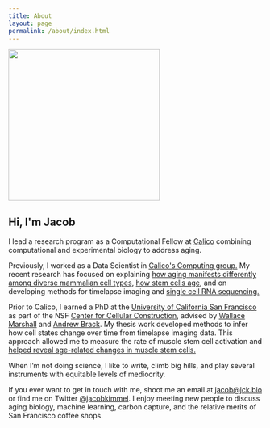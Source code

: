 ```yaml
---
title: About
layout: page
permalink: /about/index.html
---
```

<img src="{{ site.url }}/{{ site.picture }}" style="width:300px;" />


## Hi, I'm Jacob

I lead a research program as a Computational Fellow at [Calico](http://calicolabs.com) combining computational and experimental biology to address aging.

Previously, I worked as a Data Scientist in [Calico's Computing group.](https://www.calicolabs.com/team/computational-scientists/)
My recent research has focused on explaining [how aging manifests differently among diverse mammalian cell types](https://mca.research.calicolabs.com), [how stem cells age](https://myo.research.calicolabs.com), and on developing methods for timelapse imaging and [single cell RNA sequencing.](https://github.com/scnym)

Prior to Calico, I earned a PhD at the [University of California San Francisco](https://ucsf.edu) as part of the NSF [Center for Cellular Construction](https://ccc.ucsf.edu), advised by [Wallace Marshall](http://tetrad.ucsf.edu/faculty/wallace-wallace) and [Andrew Brack](http://bracklab.com).
My thesis work developed methods to infer how cell states change over time from timelapse imaging data.
This approach allowed me to measure the rate of muscle stem cell activation and [helped reveal age-related changes in muscle stem cells.]({{site.url}}/aging_musc_dynamics)

When I’m not doing science, I like to write, climb big hills, and play several instruments with equitable levels of mediocrity.

If you ever want to get in touch with me, shoot me an email at [jacob@jck.bio](mailto:jacob@jck.bio) or find me on Twitter [@jacobkimmel](https://twitter.com/jacobkimmel).
I enjoy meeting new people to discuss aging biology, machine learning, carbon capture, and the relative merits of San Francisco coffee shops.
